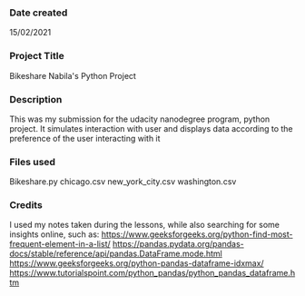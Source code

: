 ### Date created
15/02/2021

### Project Title
Bikeshare Nabila's Python Project

### Description
This was my submission for the udacity nanodegree program, python project.
It simulates interaction with user and displays data according to the preference of the user interacting with it

### Files used
Bikeshare.py
chicago.csv
new_york_city.csv
washington.csv


### Credits
I used my notes taken during the lessons, while also searching for some insights online, 
such as:
https://www.geeksforgeeks.org/python-find-most-frequent-element-in-a-list/
https://pandas.pydata.org/pandas-docs/stable/reference/api/pandas.DataFrame.mode.html
https://www.geeksforgeeks.org/python-pandas-dataframe-idxmax/
https://www.tutorialspoint.com/python_pandas/python_pandas_dataframe.htm
